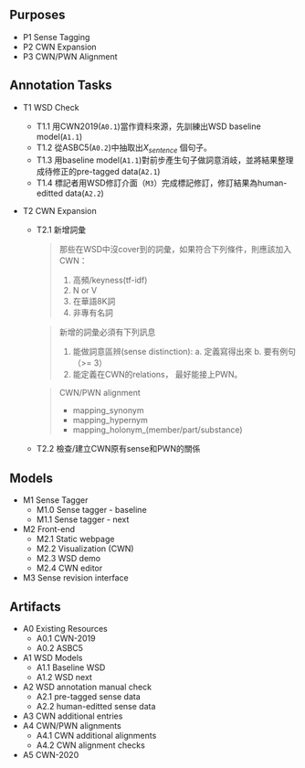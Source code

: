 Purposes
--------
* P1 Sense Tagging
* P2 CWN Expansion
* P3 CWN/PWN Alignment

Annotation Tasks
----------------
* T1 WSD Check  
  * T1.1 用CWN2019(`A0.1`)當作資料來源，先訓練出WSD baseline model(`A1.1`)
  * T1.2 從ASBC5(`A0.2`)中抽取出$X_{sentence}$ 個句子。
  * T1.3 用baseline model(`A1.1`)對前步產生句子做詞意消岐，並將結果整理成待修正的pre-tagged data(`A2.1`)
  * T1.4 標記者用WSD修訂介面（`M3`）完成標記修訂，修訂結果為human-editted data(`A2.2`)

* T2 CWN Expansion  
  * T2.1 新增詞彙
    > 那些在WSD中沒cover到的詞彙，如果符合下列條件，則應該加入CWN：
    > 1. 高頻/keyness(tf-idf)  
    > 2. N or V
    > 3. 在華語8K詞
    > 4. 非專有名詞

    > 新增的詞彙必須有下列訊息
    > 1. 能做詞意區辨(sense distinction):
    >    a. 定義寫得出來
    >    b. 要有例句（>= 3）
    > 2. 能定義在CWN的relations，
    >    最好能接上PWN。
    
    > CWN/PWN alignment
    > * mapping_synonym
    > * mapping_hypernym
    > * mapping_holonym_(member/part/substance)

  * T2.2 檢查/建立CWN原有sense和PWN的關係 

Models
------
* M1 Sense Tagger
    * M1.0 Sense tagger - baseline
    * M1.1 Sense tagger - next
* M2 Front-end
    * M2.1 Static webpage
    * M2.2 Visualization (CWN)
    * M2.3 WSD demo
    * M2.4 CWN editor    
* M3 Sense revision interface

Artifacts
----------
* A0 Existing Resources
    * A0.1 CWN-2019
    * A0.2 ASBC5
* A1 WSD Models
    * A1.1 Baseline WSD
    * A1.2 WSD next
* A2 WSD annotation manual check
    * A2.1 pre-tagged sense data
    * A2.2 human-editted sense data
* A3 CWN additional entries
* A4 CWN/PWN alignments
    * A4.1 CWN additional alignments
    * A4.2 CWN alignment checks
* A5 CWN-2020
